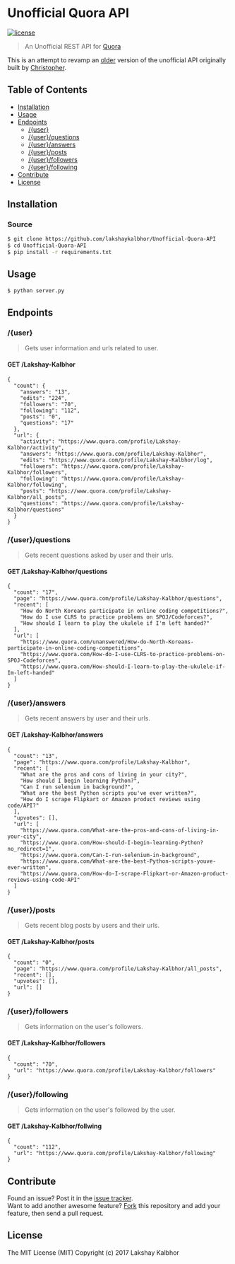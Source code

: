 # Unofficial Quora API

[![license](https://img.shields.io/github/license/mashape/apistatus.svg?style=flat-square)](LICENSE)

> An Unofficial REST API for [Quora](https://quora.com)

This is an attempt to revamp an [older](https://github.com/csu/quora-api) version of the unofficial API originally built by [Christopher](https://github.com/csu). 

## Table of Contents

- [Installation](#installation)
- [Usage](#usage)
- [Endpoints](#endpoints)
  - [/{user}](#user)
  - [/{user}/questions](#userquestions)
  - [/{user}/answers](#useranswers)
  - [/{user}/posts](#userposts)
  - [/{user}/followers](#userfollowers)
  - [/{user}/following](#userfollowing)
- [Contribute](#contribute)
- [License](#license)


## Installation

### Source
```sh
$ git clone https://github.com/lakshaykalbhor/Unofficial-Quora-API
$ cd Unofficial-Quora-API
$ pip install -r requirements.txt 
```

## Usage

```sh
$ python server.py 
```

## Endpoints

### /{user}

> Gets user information and urls related to user.

#### GET /Lakshay-Kalbhor 

```
{
  "count": {
    "answers": "13", 
    "edits": "224", 
    "followers": "70", 
    "following": "112", 
    "posts": "0", 
    "questions": "17"
  }, 
  "url": {
    "activity": "https://www.quora.com/profile/Lakshay-Kalbhor/activity", 
    "answers": "https://www.quora.com/profile/Lakshay-Kalbhor", 
    "edits": "https://www.quora.com/profile/Lakshay-Kalbhor/log", 
    "followers": "https://www.quora.com/profile/Lakshay-Kalbhor/followers", 
    "following": "https://www.quora.com/profile/Lakshay-Kalbhor/following", 
    "posts": "https://www.quora.com/profile/Lakshay-Kalbhor/all_posts", 
    "questions": "https://www.quora.com/profile/Lakshay-Kalbhor/questions"
  }
}
```

### /{user}/questions

> Gets recent questions asked by user and their urls.

#### GET /Lakshay-Kalbhor/questions 

```
{
  "count": "17", 
  "page": "https://www.quora.com/profile/Lakshay-Kalbhor/questions", 
  "recent": [
    "How do North Koreans participate in online coding competitions?", 
    "How do I use CLRS to practice problems on SPOJ/Codeforces?", 
    "How should I learn to play the ukulele if I'm left handed?"
  ], 
  "url": [
    "https://www.quora.com/unanswered/How-do-North-Koreans-participate-in-online-coding-competitions", 
    "https://www.quora.com/How-do-I-use-CLRS-to-practice-problems-on-SPOJ-Codeforces", 
    "https://www.quora.com/How-should-I-learn-to-play-the-ukulele-if-Im-left-handed"
  ]
}
```

### /{user}/answers

> Gets recent answers by user and their urls.

#### GET /Lakshay-Kalbhor/answers 

```
{
  "count": "13", 
  "page": "https://www.quora.com/profile/Lakshay-Kalbhor", 
  "recent": [
    "What are the pros and cons of living in your city?", 
    "How should I begin learning Python?", 
    "Can I run selenium in background?", 
    "What are the best Python scripts you've ever written?", 
    "How do I scrape Flipkart or Amazon product reviews using code/API?"
  ], 
  "upvotes": [], 
  "url": [
    "https://www.quora.com/What-are-the-pros-and-cons-of-living-in-your-city",  
    "https://www.quora.com/How-should-I-begin-learning-Python?no_redirect=1", 
    "https://www.quora.com/Can-I-run-selenium-in-background", 
    "https://www.quora.com/What-are-the-best-Python-scripts-youve-ever-written", 
    "https://www.quora.com/How-do-I-scrape-Flipkart-or-Amazon-product-reviews-using-code-API"
  ]
}
```

### /{user}/posts

> Gets recent blog posts by users and their urls.

#### GET /Lakshay-Kalbhor/posts 

```
{
  "count": "0", 
  "page": "https://www.quora.com/profile/Lakshay-Kalbhor/all_posts", 
  "recent": [], 
  "upvotes": [], 
  "url": []
}
```

### /{user}/followers

> Gets information on the user's followers.

#### GET /Lakshay-Kalbhor/followers 

```
{
  "count": "70", 
  "url": "https://www.quora.com/profile/Lakshay-Kalbhor/followers"
}
```

### /{user}/following

> Gets information on the user's followed by the user.

#### GET /Lakshay-Kalbhor/follwing 

```
{
  "count": "112", 
  "url": "https://www.quora.com/profile/Lakshay-Kalbhor/following"
}
```

## Contribute

Found an issue? Post it in the [issue tracker](https://github.com/lakshaykalbhor/Unofficial-Quora-API/issues). <br> 
Want to add another awesome feature? [Fork](https://github.com/lakshaykalbhor/Unofficial-Quora-API/fork) this repository and add your feature, then send a pull request.

## License
The MIT License (MIT)
Copyright (c) 2017 Lakshay Kalbhor

